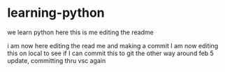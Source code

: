 # learning-python
we learn python here
this is me editing the readme

i am now here editing the read me and making a commit
I am now editing this on local to see if I can commit this to git the other way around
feb 5 update, committing thru vsc again
